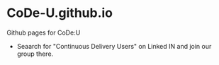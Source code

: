 CoDe-U.github.io
================

Github pages for CoDe:U

- Seaarch for "Continuous Delivery Users" on Linked IN and join our group there.
